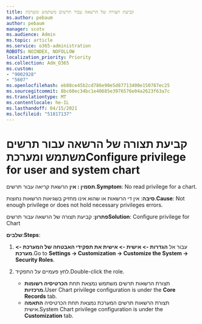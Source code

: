 ```yaml
---
title: קביעת תצורה של הרשאה עבור תרשים משתמש ומערכת
ms.author: pebaum
author: pebaum
manager: scotv
ms.audience: Admin
ms.topic: article
ms.service: o365-administration
ROBOTS: NOINDEX, NOFOLLOW
localization_priority: Priority
ms.collection: Adm_O365
ms.custom:
- "9002928"
- "5607"
ms.openlocfilehash: eb88ce45b2cd786e90e5d87713400e150787ec25
ms.sourcegitcommit: 8bc60ec34bc1e40685e3976576e04a2623f63a7c
ms.translationtype: MT
ms.contentlocale: he-IL
ms.lasthandoff: 04/15/2021
ms.locfileid: "51817137"
---
```

# <a name="configure-privilege-for-user-and-system-chart"></a><span data-ttu-id="8dd51-102">קביעת תצורה של הרשאה עבור תרשים משתמש ומערכת</span><span class="sxs-lookup"><span data-stu-id="8dd51-102">Configure privilege for user and system chart</span></span>

<span data-ttu-id="8dd51-103">**תסמין : אין** הרשאת קריאה עבור תרשים.</span><span class="sxs-lookup"><span data-stu-id="8dd51-103">**Symptom**: No read privilege for a chart.</span></span>

<span data-ttu-id="8dd51-104">**סיבה**: אין די הרשאות או שהוא אינו מחזיק בשגיאות הרשאות נחוצות.</span><span class="sxs-lookup"><span data-stu-id="8dd51-104">**Cause**: Not enough privilege or does not hold necessary privileges errors.</span></span>

<span data-ttu-id="8dd51-105">**פתרון**: קביעת תצורה של הרשאה עבור תרשים</span><span class="sxs-lookup"><span data-stu-id="8dd51-105">**Solution**: Configure privilege for Chart</span></span>

<span data-ttu-id="8dd51-106">**שלבים**:</span><span class="sxs-lookup"><span data-stu-id="8dd51-106">**Steps**:</span></span>

1. <span data-ttu-id="8dd51-107">עבור אל **הגדרות -> אישית -> אישית את תפקידי האבטחה של המערכת -> מערכת**.</span><span class="sxs-lookup"><span data-stu-id="8dd51-107">Go to **Settings -> Customization -> Customize the System -> Security Roles**.</span></span>

2. <span data-ttu-id="8dd51-108">לחץ פעמיים על התפקיד.</span><span class="sxs-lookup"><span data-stu-id="8dd51-108">Double-click the role.</span></span>

    - <span data-ttu-id="8dd51-109">תצורת הרשאות תרשים משתמש נמצאת תחת **הכרטיסיה רשומות מרכזיות.**</span><span class="sxs-lookup"><span data-stu-id="8dd51-109">User Chart privilege configuration is under the **Core Records** tab.</span></span>
    - <span data-ttu-id="8dd51-110">תצורת הרשאות תרשים המערכת נמצאת תחת הכרטיסיה **התאמה** אישית.</span><span class="sxs-lookup"><span data-stu-id="8dd51-110">System Chart privilege configuration is under the **Customization** tab.</span></span>
